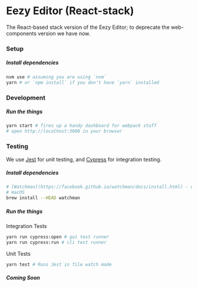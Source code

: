 # Eezy Editor (React-stack)

The React-based stack version of the Eezy Editor; to deprecate the web-components version we have now.

### Setup

##### Install dependencies

```sh
nvm use # assuming you are using `nvm`
yarn # or `npm install` if you don't have `yarn` installed
```

### Development

##### Run the things

```sh
yarn start # fires up a handy dashboard for webpack stuff
# open http://localhost:3000 in your browser
```

### Testing

We use [Jest](https://facebook.github.io/jest/docs/en/tutorial-react.html) for unit testing, and [Cypress](https://cypress.io) for integration testing.

##### Install dependencies

```sh
# [Watchman](https://facebook.github.io/watchman/docs/install.html) - used for Jest and file watching
# macOS
brew install --HEAD watchman
```

##### Run the things

Integration Tests

```sh
yarn run cypress:open # gui test runner
yarn run cypress:run # cli test runner
```

Unit Tests

```sh
yarn test # Runs Jest in file watch mode
```

##### Coming Soon
